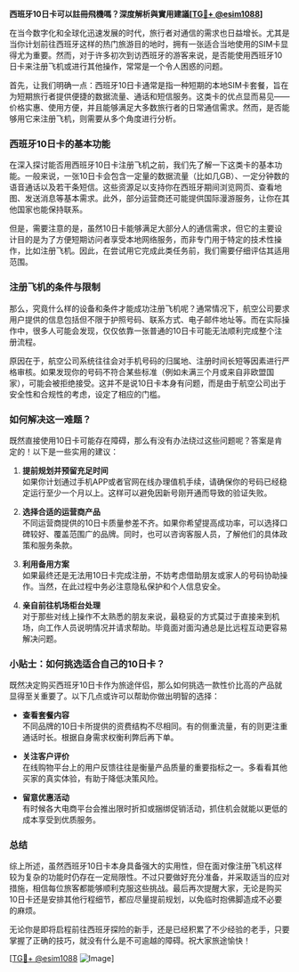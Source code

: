 **西班牙10日卡可以註冊飛機嗎？深度解析與實用建議[[TG💪+ @esim1088](https://t.me/s/esim1088)]**

在当今数字化和全球化迅速发展的时代，旅行者对通信的需求也日益增长。尤其是当你计划前往西班牙这样的热门旅游目的地时，拥有一张适合当地使用的SIM卡显得尤为重要。然而，对于许多初次到访西班牙的游客来说，是否能使用西班牙10日卡来注册飞机或进行其他操作，常常是一个令人困惑的问题。

首先，让我们明确一点：西班牙10日卡通常是指一种短期的本地SIM卡套餐，旨在为短期旅行者提供便捷的数据流量、通话和短信服务。这类卡的优点显而易见——价格实惠、使用方便，并且能够满足大多数旅行者的日常通信需求。然而，是否能够用它来注册飞机，则需要从多个角度进行分析。

### 西班牙10日卡的基本功能

在深入探讨能否用西班牙10日卡注册飞机之前，我们先了解一下这类卡的基本功能。一般来说，一张10日卡会包含一定量的数据流量（比如几GB）、一定分钟数的语音通话以及若干条短信。这些资源足以支持你在西班牙期间浏览网页、查看地图、发送消息等基本需求。此外，部分运营商还可能提供国际漫游服务，让你在其他国家也能保持联系。

但是，需要注意的是，虽然10日卡能够满足大部分人的通信需求，但它的主要设计目的是为了方便短期访问者享受本地网络服务，而非专门用于特定的技术性操作，比如注册飞机。因此，在尝试用它完成此类任务前，我们需要仔细评估其适用范围。

### 注册飞机的条件与限制

那么，究竟什么样的设备和条件才能成功注册飞机呢？通常情况下，航空公司要求用户提供的信息包括但不限于护照号码、联系方式、电子邮件地址等。而在实际操作中，很多人可能会发现，仅仅依靠一张普通的10日卡可能无法顺利完成整个注册流程。

原因在于，航空公司系统往往会对手机号码的归属地、注册时间长短等因素进行严格审核。如果发现你的号码不符合某些标准（例如未满三个月或来自非欧盟国家），可能会被拒绝接受。这并不是说10日卡本身有问题，而是由于航空公司出于安全性和合规性的考虑，设定了相应的门槛。

### 如何解决这一难题？

既然直接使用10日卡可能存在障碍，那么有没有办法绕过这些问题呢？答案是肯定的！以下是一些实用的建议：

1. **提前规划并预留充足时间**  
   如果你计划通过手机APP或者官网在线办理值机手续，请确保你的号码已经稳定运行至少一个月以上。这样可以避免因新号刚开通而导致的验证失败。

2. **选择合适的运营商产品**  
   不同运营商提供的10日卡质量参差不齐。如果你希望提高成功率，可以选择口碑较好、覆盖范围广的品牌。同时，也可以咨询客服人员，了解他们的具体政策和服务条款。

3. **利用备用方案**  
   如果最终还是无法用10日卡完成注册，不妨考虑借助朋友或家人的号码协助操作。当然，在此过程中务必注意隐私保护和个人信息安全。

4. **亲自前往机场柜台处理**  
   对于那些对线上操作不太熟悉的朋友来说，最稳妥的方式莫过于直接来到机场，向工作人员说明情况并请求帮助。毕竟面对面沟通总是比远程互动更容易解决问题。

### 小贴士：如何挑选适合自己的10日卡？

既然决定购买西班牙10日卡作为旅途伴侣，那么如何挑选一款性价比高的产品就显得至关重要了。以下几点或许可以帮助你做出明智的选择：

- **查看套餐内容**  
  不同品牌的10日卡所提供的资费结构不尽相同。有的侧重流量，有的则更注重通话时长。根据自身需求权衡利弊后再下单。

- **关注客户评价**  
  在线购物平台上的用户反馈往往是衡量产品质量的重要指标之一。多看看其他买家的真实体验，有助于降低决策风险。

- **留意优惠活动**  
  有时候各大电商平台会推出限时折扣或捆绑促销活动，抓住机会就能以更低的成本享受到优质服务。

### 总结

综上所述，虽然西班牙10日卡本身具备强大的实用性，但在面对像注册飞机这样较为复杂的功能时仍存在一定局限性。不过只要做好充分准备，并采取适当的应对措施，相信每位旅客都能够顺利克服这些挑战。最后再次提醒大家，无论是购买10日卡还是安排其他行程细节，都应尽量提前规划，以免临时抱佛脚造成不必要的麻烦。

无论你是即将启程前往西班牙探险的新手，还是已经积累了不少经验的老手，只要掌握了正确的技巧，就没有什么是不可逾越的障碍。祝大家旅途愉快！

[[TG💪+ @esim1088](https://t.me/s/esim1088) ![Image](https://i.postimg.cc/4NQfJmqS/Snipaste-2025-05-13-00-14-12.png)]
